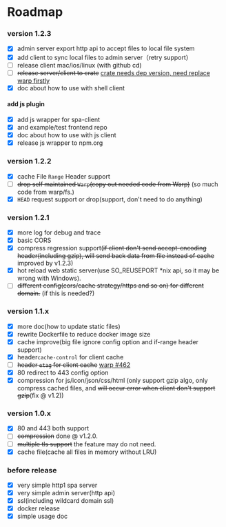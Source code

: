 # Roadmap

### version 1.2.3
- [x] admin server export http api to accept files to local file system
- [x] add client to sync local files to admin server（retry support）
- [ ] release client mac/ios/linux (with github cd)
- [ ] ~~release server/client to crate~~ [crate needs dep version, need replace warp firstly](https://github.com/rust-lang/cargo/issues/1565)
- [x] doc about how to use with shell client
#### add js plugin
- [x] add js wrapper for spa-client
- [x] and example/test frontend repo
- [x] doc about how to use with js client
- [x] release js wrapper to npm.org

### version 1.2.2
- [x] cache File `Range` Header support
- [ ] ~~drop self maintained `Warp`(copy out needed code from Warp)~~ (so much code from warp/fs.)
- [x] `HEAD` request support or drop(support, don't need to do anything)

### version 1.2.1
- [x] more log for debug and trace
- [x] basic CORS
- [x] compress regression support(~~if client don't send accept-encoding header(including gzip), will send back data from file instead of cache~~ improved by v1.2.3)
- [x] hot reload web static server(use SO_REUSEPORT *nix api, so it may be wrong with Windows).
- [ ] ~~different config(cors/cache strategy/https and so on) for different domain.~~ (if this is needed?)

### version 1.1.x
- [x] more doc(how to update static files)
- [x] rewrite Dockerfile to reduce docker image size
- [x] cache improve(big file ignore config option and if-range header support)
- [x] header`cache-control` for client cache
- [ ] ~~header `etag` for client cache~~ [warp #462](https://github.com/seanmonstar/warp/issues/462)
- [x] 80 redirect to 443 config option
- [x] compression for js/icon/json/css/html (only support gzip algo, only compress cached files, and ~~will occur error when client don't support gzip~~(fix @ v1.2))

### version 1.0.x
- [x] 80 and 443 both support
- [ ] ~~compression~~ done @ v1.2.0.
- [ ] ~~multiple tls support~~ the feature may do not need.
- [x] cache file(cache all files in memory without LRU)

### before release
- [x] very simple http1 spa server
- [x] very simple admin server(http api)
- [x] ssl(including wildcard domain ssl)
- [x] docker release
- [x] simple usage doc
